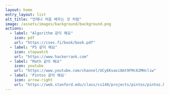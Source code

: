 ```yaml
---
layout: home
entry_layout: list
alt_title: "언제나 처음 배우는 것 처럼"
image: /assets/images/background/background.png
actions:
  - label: "Algorithm 같이 해요"
    icon: pdf
    url: "https://cses.fi/book/book.pdf"
  - label: "PS 같이 해요"
    icon: stopwatch
    url: "https://www.hackerrank.com"
  - label: "Math 같이 해요"
    icon: youtube
    url: "https://www.youtube.com/channel/UCyEKvaxi8mt9FMc62MHcliw"
  - label: 'Pintos 같이 해요'
    icon: arrow-right
    url: "https://web.stanford.edu/class/cs140/projects/pintos/pintos.html"
---
```

  <!-- <a href="#page-title" class="back-to-top">{{ site.data.text[site.locale].back_to_top | default: 'Back to Top' }} &uarr;</a> -->
